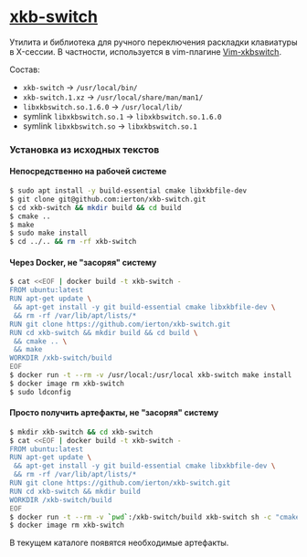 # [xkb-switch](https://github.com/ierton/xkb-switch)

Утилита и библиотека для ручного переключения раскладки клавиатуры в X-сессии. В частности,
используется в vim-плагине [Vim-xkbswitch](https://github.com/lyokha/vim-xkbswitch).

Состав:

* `xkb-switch` -> `/usr/local/bin/`
* `xkb-switch.1.xz` -> `/usr/local/share/man/man1/`
* `libxkbswitch.so.1.6.0` -> `/usr/local/lib/`
* symlink `libxkbswitch.so.1` -> `libxkbswitch.so.1.6.0`
* symlink `libxkbswitch.so` -> `libxkbswitch.so.1`

### Установка из исходных текстов

#### Непосредственно на рабочей системе

```bash
$ sudo apt install -y build-essential cmake libxkbfile-dev
$ git clone git@github.com:ierton/xkb-switch.git
$ cd xkb-switch && mkdir build && cd build
$ cmake ..
$ make
$ sudo make install
$ cd ../.. && rm -rf xkb-switch
```

#### Через Docker, не "засоряя" систему

```bash
$ cat <<EOF | docker build -t xkb-switch -
FROM ubuntu:latest
RUN apt-get update \
 && apt-get install -y git build-essential cmake libxkbfile-dev \
 && rm -rf /var/lib/apt/lists/*
RUN git clone https://github.com/ierton/xkb-switch.git
RUN cd xkb-switch && mkdir build && cd build \
 && cmake .. \
 && make
WORKDIR /xkb-switch/build
EOF
$ docker run -t --rm -v /usr/local:/usr/local xkb-switch make install
$ docker image rm xkb-switch
$ sudo ldconfig
```

#### Просто получить артефакты, не "засоряя" систему

```bash
$ mkdir xkb-switch && cd xkb-switch
$ cat <<EOF | docker build -t xkb-switch -
FROM ubuntu:latest
RUN apt-get update \
 && apt-get install -y git build-essential cmake libxkbfile-dev \
 && rm -rf /var/lib/apt/lists/*
RUN git clone https://github.com/ierton/xkb-switch.git
RUN cd xkb-switch && mkdir build
WORKDIR /xkb-switch/build
EOF
$ docker run -t --rm -v `pwd`:/xkb-switch/build xkb-switch sh -c "cmake .. && make"
$ docker image rm xkb-switch
```

В текущем каталоге появятся необходимые артефакты.
